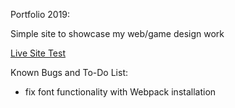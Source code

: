 Portfolio 2019:

Simple site to showcase my web/game design work

<a href="https://caffi-nate.github.io/portfolio2019/dist/">Live Site Test</a>




Known Bugs and To-Do List:
- fix font functionality with Webpack installation
